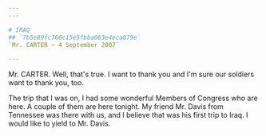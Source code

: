 ```yaml
---
---

# IRAQ
## `7b5e89fc768c15e5fbba063e4eca879e`
`Mr. CARTER — 4 September 2007`

---
```



Mr. CARTER. Well, that's true. I want to thank you and I'm sure our 
soldiers want to thank you, too.

The trip that I was on, I had some wonderful Members of Congress who 
are here. A couple of them are here tonight. My friend Mr. Davis from 
Tennessee was there with us, and I believe that was his first trip to 
Iraq. I would like to yield to Mr. Davis.